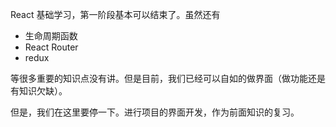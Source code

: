 React 基础学习，第一阶段基本可以结束了。虽然还有

- 生命周期函数
- React Router
- redux

等很多重要的知识点没有讲。但是目前，我们已经可以自如的做界面（做功能还是有知识欠缺）。

但是，我们在这里要停一下。进行项目的界面开发，作为前面知识的复习。
